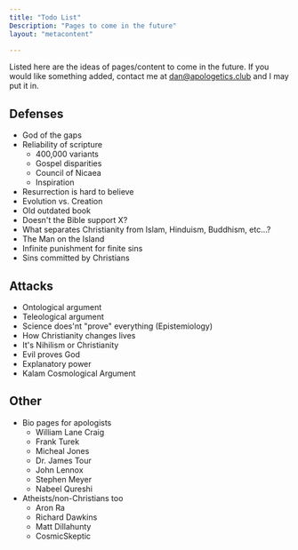 ```yaml
---
title: "Todo List"
Description: "Pages to come in the future"
layout: "metacontent"

---
```


Listed here are the ideas of pages/content to come in the future. If you would like something added, contact me at [dan@apologetics.club](mailto:dan@apologetics.club) and I may put it in.

## Defenses
- God of the gaps
- Reliability of scripture
    - 400,000 variants
    - Gospel disparities
    - Council of Nicaea
    - Inspiration
- Resurrection is hard to believe
- Evolution vs. Creation
- Old outdated book
- Doesn't the Bible support X?
- What separates Christianity from Islam, Hinduism, Buddhism, etc...?
- The Man on the Island
- Infinite punishment for finite sins
- Sins committed by Christians


## Attacks
- Ontological argument
- Teleological argument
- Science does'nt "prove" everything (Epistemiology)
- How Christianity changes lives
- It's Nihilism or Christianity
- Evil proves God
- Explanatory power
- Kalam Cosmological Argument


## Other
- Bio pages for apologists
    - William Lane Craig
    - Frank Turek
    - Micheal Jones
    - Dr. James Tour
    - John Lennox
    - Stephen Meyer
    - Nabeel Qureshi
- Atheists/non-Christians too
    - Aron Ra
    - Richard Dawkins
    - Matt Dillahunty
    - CosmicSkeptic
